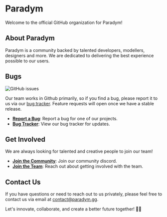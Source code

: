 # Paradym

Welcome to the official GitHub organization for Paradym!

## About Paradym

Paradym is a community backed by talented developers, modellers, designers and more. We are dedicated to delivering the best experience possible to our users.



## Bugs

![GitHub issues](https://img.shields.io/github/issues/paradymhub/bugs?logo=openbugbounty&logoColor=fff&label=Issues)


Our team works in Github primarily, so if you find a bug, please report it to us via our [bug tracker](https://github.com/orgs/ParadymHub/projects/1). Feature requests will open once we have a stable release.

- [**Report a Bug**](https://github.com/ParadymHub/bugs/issues/new?assignees=&labels=&projects=&template=bug_report.md&title=%5BBUG%5D): Report a bug for one of our projects.
- [**Bug Tracker**](https://github.com/orgs/ParadymHub/projects/1): View our bug tracker for updates.



## Get Involved

We are always looking for talented and creative people to join our team!

- [**Join the Community**](https://discord.gg/a9cWaRtNdk): Join our community discord.
- [**Join the Team**](https://discordapp.com/users/392517063832371200): Reach out about getting involved with the team.

## Contact Us

If you have questions or need to reach out to us privately, please feel free to contact us via email at [contact@paradym.gg](mailto:contact@paradym.gg).

Let's innovate, collaborate, and create a better future together! 🚀🌟